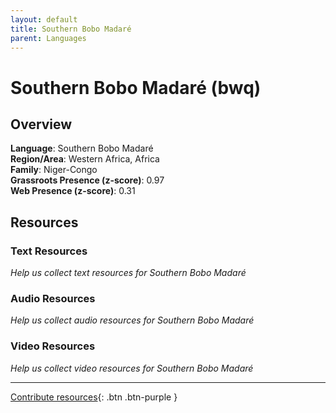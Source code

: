 ```yaml
---
layout: default
title: Southern Bobo Madaré
parent: Languages
---
```


# Southern Bobo Madaré (bwq)

## Overview

**Language**: Southern Bobo Madaré  
**Region/Area**: Western Africa, Africa  
**Family**: Niger-Congo  
**Grassroots Presence (z-score)**: 0.97  
**Web Presence (z-score)**: 0.31  

## Resources

### Text Resources
*Help us collect text resources for Southern Bobo Madaré*

### Audio Resources
*Help us collect audio resources for Southern Bobo Madaré*

### Video Resources
*Help us collect video resources for Southern Bobo Madaré*

---

[Contribute resources](https://forms.office.com/e/1SfLJx3u1r){: .btn .btn-purple }
